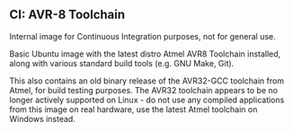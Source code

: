 CI: AVR-8 Toolchain
---

Internal image for Continuous Integration purposes, not for general use.

Basic Ubuntu image with the latest distro Atmel AVR8 Toolchain installed, along
with various standard build tools (e.g. GNU Make, Git).

This also contains an old binary release of the AVR32-GCC toolchain from Atmel,
for build testing purposes. The AVR32 toolchain appears to be no longer actively
supported on Linux - do not use any compiled applications from this image on
real hardware, use the latest Atmel toolchain on Windows instead.
